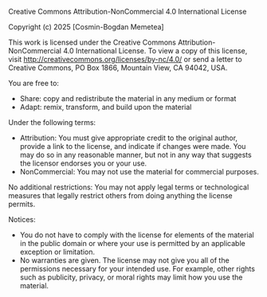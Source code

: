 Creative Commons Attribution-NonCommercial 4.0 International License

Copyright (c) 2025 [Cosmin-Bogdan Memetea]

This work is licensed under the Creative Commons Attribution-NonCommercial 4.0 International License.
To view a copy of this license, visit http://creativecommons.org/licenses/by-nc/4.0/ or
send a letter to Creative Commons, PO Box 1866, Mountain View, CA 94042, USA.

You are free to:
- Share: copy and redistribute the material in any medium or format
- Adapt: remix, transform, and build upon the material

Under the following terms:
- Attribution: You must give appropriate credit to the original author, provide a link to the license,
  and indicate if changes were made. You may do so in any reasonable manner, but not in any way that
  suggests the licensor endorses you or your use.
- NonCommercial: You may not use the material for commercial purposes.

No additional restrictions: You may not apply legal terms or technological measures that legally restrict
others from doing anything the license permits.

Notices:
- You do not have to comply with the license for elements of the material in the public domain or where your
  use is permitted by an applicable exception or limitation.
- No warranties are given. The license may not give you all of the permissions necessary for your intended use.
  For example, other rights such as publicity, privacy, or moral rights may limit how you use the material.